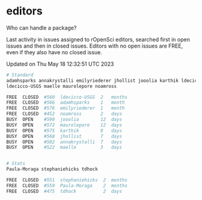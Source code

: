# editors

Who can handle a package?

Last activity in issues assigned to rOpenSci editors, searched first in open
issues and then in closed issues. Editors with no open issues are FREE, even if
they also have no closed issue.


Updated on Thu May 18 12:32:51 UTC 2023

```bash
# Standard
adamhsparks annakrystalli emilyriederer jhollist jooolia karthik ldecicco
ldecicco-USGS maelle maurolepore noamross

FREE  CLOSED  #560  ldecicco-USGS  2   months
FREE  CLOSED  #566  adamhsparks    1   month
FREE  CLOSED  #576  emilyriederer  1   month
FREE  CLOSED  #452  noamross       2   days
BUSY  OPEN    #590  jooolia        12  days
BUSY  OPEN    #572  maurolepore    12  days
BUSY  OPEN    #575  karthik        9   days
BUSY  OPEN    #568  jhollist       7   days
BUSY  OPEN    #502  annakrystalli  7   days
BUSY  OPEN    #522  maelle         3   days


# Stats
Paula-Moraga stephaniehicks tdhock

FREE  CLOSED  #551  stephaniehicks  2  months
FREE  CLOSED  #559  Paula-Moraga    2  months
FREE  CLOSED  #475  tdhock          2  days
```
